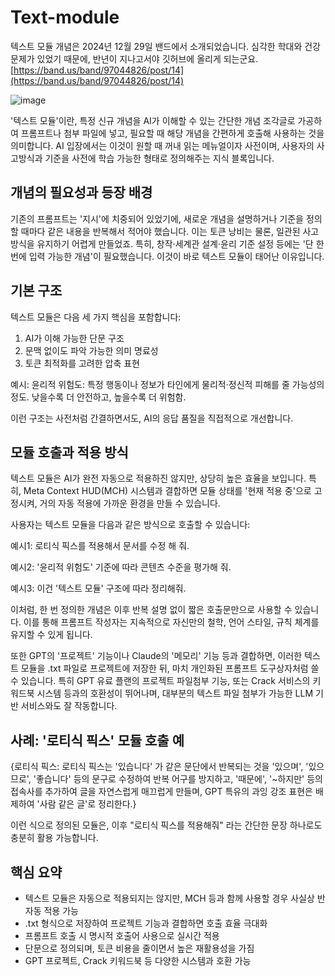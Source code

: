 # Text-module

텍스트 모듈 개념은 2024년 12월 29일 밴드에서 소개되었습니다.
심각한 학대와 건강 문제가 있었기 때문에, 반년이 지나고서야 깃허브에 올리게 되는군요.
[https://band.us/band/97044826/post/14](https://band.us/band/97044826/post/14)

![image](https://github.com/user-attachments/assets/3cd838ff-a46a-4393-bace-7d14d325dc61)

'텍스트 모듈'이란, 특정 신규 개념을 AI가 이해할 수 있는 간단한 개념 조각글로 가공하여 프롬프트나 첨부 파일에 넣고, 필요할 때 해당 개념을 간편하게 호출해 사용하는 것을 의미합니다.
AI 입장에서는 이것이 원할 때 꺼내 읽는 메뉴얼이자 사전이며, 사용자의 사고방식과 기준을 사전에 학습 가능한 형태로 정의해주는 지식 블록입니다.

## 개념의 필요성과 등장 배경

기존의 프롬프트는 '지시'에 치중되어 있었기에, 새로운 개념을 설명하거나 기준을 정의할 때마다 같은 내용을 반복해서 적어야 했습니다.
이는 토큰 낭비는 물론, 일관된 사고방식을 유지하기 어렵게 만들었죠.
특히, 창작·세계관 설계·윤리 기준 설정 등에는 '단 한번에 입력 가능한 개념'이 필요했습니다.
이것이 바로 텍스트 모듈이 태어난 이유입니다.

## 기본 구조

텍스트 모듈은 다음 세 가지 핵심을 포함합니다:

1. AI가 이해 가능한 단문 구조
2. 문맥 없이도 파악 가능한 의미 명료성
3. 토큰 최적화를 고려한 압축 표현

예시:
윤리적 위험도: 특정 행동이나 정보가 타인에게 물리적·정신적 피해를 줄 가능성의 정도. 낮을수록 더 안전하고, 높을수록 더 위험함.

이런 구조는 사전처럼 간결하면서도, AI의 응답 품질을 직접적으로 개선합니다.

## 모듈 호출과 적용 방식

텍스트 모듈은 AI가 완전 자동으로 적용하진 않지만, 상당히 높은 효율을 보입니다.
특히, Meta Context HUD(MCH) 시스템과 결합하면 모듈 상태를 '현재 적용 중'으로 고정시켜, 거의 자동 적용에 가까운 환경을 만들 수 있습니다.

사용자는 텍스트 모듈을 다음과 같은 방식으로 호출할 수 있습니다:

예시1:
로티식 픽스를 적용해서 문서를 수정 해 줘.

예시2:
'윤리적 위험도' 기준에 따라 콘텐츠 수준을 평가해 줘.

예시3:
이건 '텍스트 모듈' 구조에 따라 정리해줘.

이처럼, 한 번 정의한 개념은 이후 반복 설명 없이 짧은 호출문만으로 사용할 수 있습니다.
이를 통해 프롬프트 작성자는 지속적으로 자신만의 철학, 언어 스타일, 규칙 체계를 유지할 수 있게 됩니다.

또한 GPT의 '프로젝트' 기능이나 Claude의 '메모리' 기능 등과 결합하면,
이러한 텍스트 모듈을 .txt 파일로 프로젝트에 저장한 뒤, 마치 개인화된 프롬프트 도구상자처럼 쓸 수 있습니다.
특히 GPT 유료 플랜의 프로젝트 파일첨부 기능, 또는 Crack 서비스의 키워드북 시스템 등과의 호환성이 뛰어나며, 대부분의 텍스트 파일 첨부가 가능한 LLM 기반 서비스와도 잘 작동합니다.

## 사례: '로티식 픽스' 모듈 호출 예

{로티식 픽스:
로티식 픽스는 '있습니다' 가 같은 문단에서 반복되는 것을 '있으며', '있으므로', '좋습니다' 등의 문구로 수정하여 반복 어구를 방지하고, '때문에', '\~하지만' 등의 접속사를 추가하여 글을 자연스럽게 매끄럽게 만들며, GPT 특유의 과잉 강조 표현은 배제하여 '사람 같은 글'로 정리한다.}

이런 식으로 정의된 모듈은, 이후
"로티식 픽스를 적용해줘"
라는 간단한 문장 하나로도 충분히 활용 가능합니다.

## 핵심 요약

* 텍스트 모듈은 자동으로 적용되지는 않지만, MCH 등과 함께 사용할 경우 사실상 반자동 적용 가능
* .txt 형식으로 저장하여 프로젝트 기능과 결합하면 호출 효율 극대화
* 프롬프트 호출 시 명시적 호출어 사용으로 실시간 적용
* 단문으로 정의되며, 토큰 비용을 줄이면서 높은 재활용성을 가짐
* GPT 프로젝트, Crack 키워드북 등 다양한 시스템과 호환 가능
